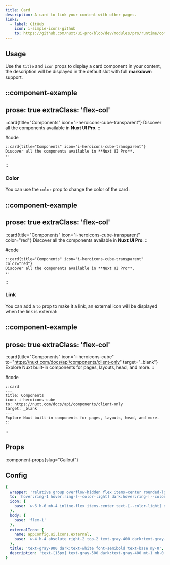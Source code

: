 ```yaml
---
title: Card
description: A card to link your content with other pages.
links:
  - label: GitHub
    icon: i-simple-icons-github
    to: https://github.com/nuxt/ui-pro/blob/dev/modules/pro/runtime/components/global/Card.vue
---
```


## Usage

Use the `title` and `icon` props to display a card component in your content, the description will be displayed in the default slot with full **markdown** support.

::component-example
---
prose: true
extraClass: 'flex-col'
---

::card{title="Components" icon="i-heroicons-cube-transparent"}
Discover all the components available in **Nuxt UI Pro**.
::

#code
```mdc
::card{title="Components" icon="i-heroicons-cube-transparent"}
Discover all the components available in **Nuxt UI Pro**.
::
```
::

### Color

You can use the `color` prop to change the color of the card:

::component-example
---
prose: true
extraClass: 'flex-col'
---

::card{title="Components" icon="i-heroicons-cube-transparent" color="red"}
Discover all the components available in **Nuxt UI Pro**.
::

#code
```mdc
::card{title="Components" icon="i-heroicons-cube-transparent" color="red"}
Discover all the components available in **Nuxt UI Pro**.
::
```
::

### Link

You can add a `to` prop to make it a link, an external icon will be displayed when the link is external:

::component-example
---
prose: true
extraClass: 'flex-col'
---

::card{title="Components" icon="i-heroicons-cube" to="https://nuxt.com/docs/api/components/client-only" target="_blank"}
Explore Nuxt built-in components for pages, layouts, head, and more.
::

#code
```mdc
::card
---
title: Components
icon: i-heroicons-cube
to: https://nuxt.com/docs/api/components/client-only
target: _blank
---
Explore Nuxt built-in components for pages, layouts, head, and more.
::
```
::

## Props

:component-props{slug="Callout"}

## Config

```yml
{
  wrapper: 'relative group overflow-hidden flex items-center rounded-lg',
  to: 'hover:ring-1 hover:ring-[--color-light] dark:hover:ring-[--color-dark] hover:bg-gray-100/50 dark:hover:bg-gray-800/50',
  icon: {
    base: 'w-6 h-6 mb-4 inline-flex items-center text-[--color-light] dark:text-[--color-dark] pointer-events-none'
  },
  body: {
    base: 'flex-1'
  },
  externalIcon: {
    name: appConfig.ui.icons.external,
    base: 'w-4 h-4 absolute right-2 top-2 text-gray-400 dark:text-gray-500 group-hover:text-[--color-light] dark:group-hover:text-[--color-dark]'
  },
  title: 'text-gray-900 dark:text-white font-semibold text-base my-0',
  description: 'text-[15px] text-gray-500 dark:text-gray-400 mt-1 mb-0'
}
```
